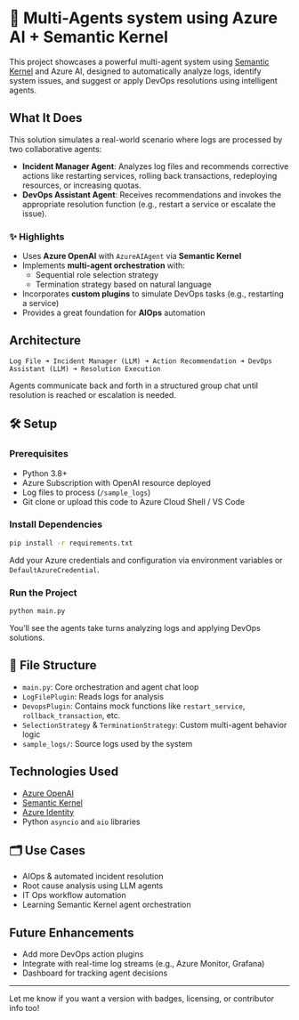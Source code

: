 
# 🔧 Multi-Agents system using Azure AI + Semantic Kernel 

This project showcases a powerful multi-agent system using [Semantic Kernel](https://github.com/microsoft/semantic-kernel) and Azure AI, designed to automatically analyze logs, identify system issues, and suggest or apply DevOps resolutions using intelligent agents.

## What It Does

This solution simulates a real-world scenario where logs are processed by two collaborative agents:

- **Incident Manager Agent**: Analyzes log files and recommends corrective actions like restarting services, rolling back transactions, redeploying resources, or increasing quotas.
- **DevOps Assistant Agent**: Receives recommendations and invokes the appropriate resolution function (e.g., restart a service or escalate the issue).

### ✨ Highlights
- Uses **Azure OpenAI** with `AzureAIAgent` via **Semantic Kernel**
- Implements **multi-agent orchestration** with:
  - Sequential role selection strategy
  - Termination strategy based on natural language
- Incorporates **custom plugins** to simulate DevOps tasks (e.g., restarting a service)
- Provides a great foundation for **AIOps** automation

## Architecture

```plaintext
Log File ➜ Incident Manager (LLM) ➜ Action Recommendation ➜ DevOps Assistant (LLM) ➜ Resolution Execution
```

Agents communicate back and forth in a structured group chat until resolution is reached or escalation is needed.

## 🛠 Setup

### Prerequisites

- Python 3.8+
- Azure Subscription with OpenAI resource deployed
- Log files to process (`/sample_logs`)
- Git clone or upload this code to Azure Cloud Shell / VS Code

### Install Dependencies

```bash
pip install -r requirements.txt
```

Add your Azure credentials and configuration via environment variables or `DefaultAzureCredential`.

### Run the Project

```bash
python main.py
```

You’ll see the agents take turns analyzing logs and applying DevOps solutions.

## 📁 File Structure

- `main.py`: Core orchestration and agent chat loop
- `LogFilePlugin`: Reads logs for analysis
- `DevopsPlugin`: Contains mock functions like `restart_service`, `rollback_transaction`, etc.
- `SelectionStrategy` & `TerminationStrategy`: Custom multi-agent behavior logic
- `sample_logs/`: Source logs used by the system

## Technologies Used

- [Azure OpenAI](https://learn.microsoft.com/en-us/azure/cognitive-services/openai/)
- [Semantic Kernel](https://github.com/microsoft/semantic-kernel)
- [Azure Identity](https://pypi.org/project/azure-identity/)
- Python `asyncio` and `aio` libraries

## 🗂 Use Cases

- AIOps & automated incident resolution
- Root cause analysis using LLM agents
- IT Ops workflow automation
- Learning Semantic Kernel agent orchestration

## Future Enhancements

- Add more DevOps action plugins
- Integrate with real-time log streams (e.g., Azure Monitor, Grafana)
- Dashboard for tracking agent decisions

---

Let me know if you want a version with badges, licensing, or contributor info too!
